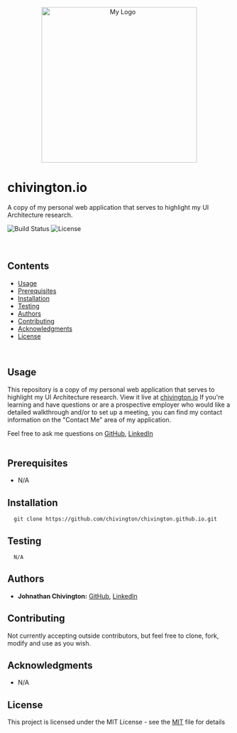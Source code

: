 <p align="center">
  <img width='350' height='350' src='https://github.com/chivington/chivington.github.io/blob/master/imgs/win.png' alt='My Logo' />
</p>

# chivington.io
A copy of my personal web application that serves to highlight my UI Architecture research.

![Build Status](https://img.shields.io/badge/build-Stable-green.svg)
![License](https://img.shields.io/badge/license-MIT-green.svg)
<br/><br/><br/>

## Contents
* [Usage](https://github.com/chivington/chivington.io/tree/master#usage)
* [Prerequisites](https://github.com/chivington/chivington.io/tree/master#prerequisites)
* [Installation](https://github.com/chivington/chivington.io/tree/master#installation)
* [Testing](https://github.com/chivington/chivington.io/tree/master#testing)
* [Authors](https://github.com/chivington/chivington.io/tree/master#authors)
* [Contributing](https://github.com/chivington/chivington.io/tree/master#contributing)
* [Acknowledgments](https://github.com/chivington/chivington.io/tree/master#acknowledgments)
* [License](https://github.com/chivington/chivington.io/tree/master#license)
<br/>

## Usage
This repository is a copy of my personal web application that serves to highlight my UI Architecture research. View it live at [chivington.io](https://chivington.io) If you're learning and have questions or are a prospective employer who would like a detailed walkthrough and/or to set up a meeting, you can find my contact information on the "Contact Me" area of my application.

Feel free to ask me questions on [GitHub](https://github.com/chivington), [LinkedIn](https://www.linkedin.com/in/johnathan-chivington/)
<br/><br/>

## Prerequisites
  * N/A

## Installation
```
  git clone https://github.com/chivington/chivington.github.io.git
```

## Testing
```
  N/A
```

## Authors
* **Johnathan Chivington:** [GitHub](https://github.com/chivington), [LinkedIn](https://www.linkedin.com/in/johnathan-chivington/)

## Contributing
Not currently accepting outside contributors, but feel free to clone, fork, modify and use as you wish.

## Acknowledgments
   * N/A

## License
This project is licensed under the MIT License - see the [MIT](https://github.com/chivington/chivington.io/tree/master/blob/master/LICENSE) file for details
<br/><br/>

